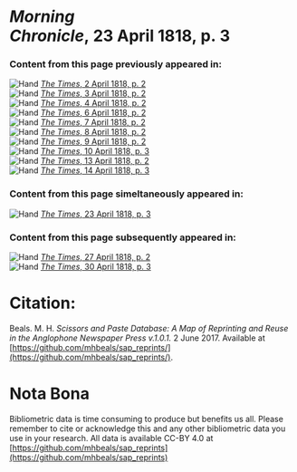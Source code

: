 # *Morning Chronicle*, 23 April 1818, p. 3  
  
### Content from this page previously appeared in:  
![Hand](http://scissorsandpaste.net/wp-content/uploads/2017/06/smallhandpointer.png) [*The Times*, 2 April 1818, p. 2](https://mhbeals.github.io/sap_html/The-Times/The-Times-2-April-1818-p-2)  
![Hand](http://scissorsandpaste.net/wp-content/uploads/2017/06/smallhandpointer.png) [*The Times*, 3 April 1818, p. 2](https://mhbeals.github.io/sap_html/The-Times/The-Times-3-April-1818-p-2)  
![Hand](http://scissorsandpaste.net/wp-content/uploads/2017/06/smallhandpointer.png) [*The Times*, 4 April 1818, p. 2](https://mhbeals.github.io/sap_html/The-Times/The-Times-4-April-1818-p-2)  
![Hand](http://scissorsandpaste.net/wp-content/uploads/2017/06/smallhandpointer.png) [*The Times*, 6 April 1818, p. 2](https://mhbeals.github.io/sap_html/The-Times/The-Times-6-April-1818-p-2)  
![Hand](http://scissorsandpaste.net/wp-content/uploads/2017/06/smallhandpointer.png) [*The Times*, 7 April 1818, p. 2](https://mhbeals.github.io/sap_html/The-Times/The-Times-7-April-1818-p-2)  
![Hand](http://scissorsandpaste.net/wp-content/uploads/2017/06/smallhandpointer.png) [*The Times*, 8 April 1818, p. 2](https://mhbeals.github.io/sap_html/The-Times/The-Times-8-April-1818-p-2)  
![Hand](http://scissorsandpaste.net/wp-content/uploads/2017/06/smallhandpointer.png) [*The Times*, 9 April 1818, p. 2](https://mhbeals.github.io/sap_html/The-Times/The-Times-9-April-1818-p-2)  
![Hand](http://scissorsandpaste.net/wp-content/uploads/2017/06/smallhandpointer.png) [*The Times*, 10 April 1818, p. 3](https://mhbeals.github.io/sap_html/The-Times/The-Times-10-April-1818-p-3)  
![Hand](http://scissorsandpaste.net/wp-content/uploads/2017/06/smallhandpointer.png) [*The Times*, 13 April 1818, p. 2](https://mhbeals.github.io/sap_html/The-Times/The-Times-13-April-1818-p-2)  
![Hand](http://scissorsandpaste.net/wp-content/uploads/2017/06/smallhandpointer.png) [*The Times*, 14 April 1818, p. 3](https://mhbeals.github.io/sap_html/The-Times/The-Times-14-April-1818-p-3)  
  
### Content from this page simeltaneously appeared in:  
![Hand](http://scissorsandpaste.net/wp-content/uploads/2017/06/smallhandpointer.png) [*The Times*, 23 April 1818, p. 3](https://mhbeals.github.io/sap_html/The-Times/The-Times-23-April-1818-p-3)  
  
### Content from this page subsequently appeared in:  
![Hand](http://scissorsandpaste.net/wp-content/uploads/2017/06/smallhandpointer.png) [*The Times*, 27 April 1818, p. 2](https://mhbeals.github.io/sap_html/The-Times/The-Times-27-April-1818-p-2)  
![Hand](http://scissorsandpaste.net/wp-content/uploads/2017/06/smallhandpointer.png) [*The Times*, 30 April 1818, p. 3](https://mhbeals.github.io/sap_html/The-Times/The-Times-30-April-1818-p-3)  


# Citation: 

Beals. M. H. *Scissors and Paste Database: A Map of Reprinting and Reuse in the Anglophone Newspaper Press v.1.0.1.* 2 June 2017. Available at [https://github.com/mhbeals/sap_reprints/](https://github.com/mhbeals/sap_reprints/). 

# Nota Bona

Bibliometric data is time consuming to produce but benefits us all. Please remember to cite or acknowledge this and any other bibliometric data you use in your research. All data is available CC-BY 4.0 at [https://github.com/mhbeals/sap_reprints](https://github.com/mhbeals/sap_reprints)